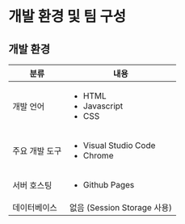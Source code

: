 # 개발 환경 및 팀 구성

## 개발 환경&#x20;

| 분류         | 내용                                                    |
| ---------- | ----------------------------------------------------- |
| 개발 언어      | <ul><li>HTML</li><li>Javascript</li><li>CSS</li></ul> |
| 주요 개발 도구   | <ul><li>Visual Studio Code</li><li>Chrome</li></ul>   |
| 서버 호스팅     | <ul><li>Github Pages</li></ul>                        |
| 데이터베이스     | 없음 (Session Storage 사용)                               |
